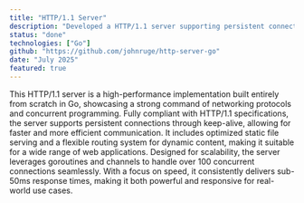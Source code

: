 ```yaml
---
title: "HTTP/1.1 Server"
description: "Developed a HTTP/1.1 server supporting persistent connections, static file serving, and custom route handling with concurrent request processing using goroutines"
status: "done"
technologies: ["Go"]
github: "https://github.com/johnruge/http-server-go"
date: "July 2025"
featured: true
---
```


This HTTP/1.1 server is a high-performance implementation built entirely from scratch in Go, showcasing a strong command of networking protocols and concurrent programming. Fully compliant with HTTP/1.1 specifications, the server supports persistent connections through keep-alive, allowing for faster and more efficient communication. It includes optimized static file serving and a flexible routing system for dynamic content, making it suitable for a wide range of web applications. Designed for scalability, the server leverages goroutines and channels to handle over 100 concurrent connections seamlessly. With a focus on speed, it consistently delivers sub-50ms response times, making it both powerful and responsive for real-world use cases.
